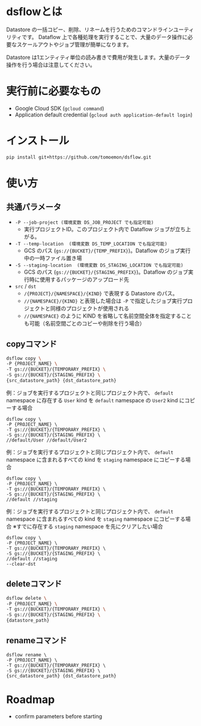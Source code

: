 # dsflowとは

Datastore の一括コピー、削除、リネームを行うためのコマンドラインユーティリティです。
Dataflow 上で各種処理を実行することで、大量のデータ操作に必要なスケールアウトやジョブ管理が簡単になります。

Datastore は1エンティティ単位の読み書きで費用が発生します。大量のデータ操作を行う場合は注意してください。


# 実行前に必要なもの

- Google Cloud SDK (`gcloud command`)
- Application default credential (`gcloud auth application-default login`)

# インストール

```sh
pip install git+https://github.com/tomoemon/dsflow.git
```

# 使い方

## 共通パラメータ
- `-P --job-project (環境変数 DS_JOB_PROJECT でも指定可能)`
  - 実行プロジェクトID。このプロジェクト内で Dataflow ジョブが立ち上がる。
- `-T --temp-location  (環境変数 DS_TEMP_LOCATION でも指定可能)`
  - GCS のパス (`gs://{BUCKET}/{TEMP_PREFIX}`)。Dataflow のジョブ実行中の一時ファイル置き場
- `-S --staging-location  (環境変数 DS_STAGING_LOCATION でも指定可能)`
  - GCS のパス (`gs://{BUCKET}/{STAGING_PREFIX}`)。Dataflow のジョブ実行時に使用するパッケージのアップロード先
- `src` / `dst` 
  - `/{PROJECT}/{NAMESPACE}/{KIND}` で表現する Datastore のパス。
  - `//{NAMESPACE}/{KIND}` と表現した場合は `-P` で指定したジョブ実行プロジェクトと同様のプロジェクトが使用される
  - `//{NAMESPACE}` のように KIND を省略して名前空間全体を指定することも可能（名前空間ごとのコピーや削除を行う場合）

## copyコマンド

```sh
dsflow copy \
-P {PROJECT_NAME} \
-T gs://{BUCKET}/{TEMPORARY_PREFIX} \
-S gs://{BUCKET}/{STAGING_PREFIX} \
{src_datastore_path} {dst_datastore_path}
```

例：ジョブを実行するプロジェクトと同じプロジェクト内で、
`default` namespace に存在する `User` kind を `default` namespace の `User2` kind にコピーする場合

```
dsflow copy \
-P {PROJECT_NAME} \
-T gs://{BUCKET}/{TEMPORARY_PREFIX} \
-S gs://{BUCKET}/{STAGING_PREFIX} \
//default/User //default/User2
```

例：ジョブを実行するプロジェクトと同じプロジェクト内で、
`default` namespace に含まれるすべての kind を `staging` namespace にコピーする場合

```
dsflow copy \
-P {PROJECT_NAME} \
-T gs://{BUCKET}/{TEMPORARY_PREFIX} \
-S gs://{BUCKET}/{STAGING_PREFIX} \
//default //staging
```

例：ジョブを実行するプロジェクトと同じプロジェクト内で、
`default` namespace に含まれるすべての kind を `staging` namespace にコピーする場合
※すでに存在する `staging` namespace を先にクリアしたい場合

```
dsflow copy \
-P {PROJECT_NAME} \
-T gs://{BUCKET}/{TEMPORARY_PREFIX} \
-S gs://{BUCKET}/{STAGING_PREFIX} \
//default //staging
--clear-dst
```

## deleteコマンド

```sh
dsflow delete \
-P {PROJECT_NAME} \
-T gs://{BUCKET}/{TEMPORARY_PREFIX} \
-S gs://{BUCKET}/{STAGING_PREFIX} \
{datastore_path}
```

## renameコマンド

```
dsflow rename \
-P {PROJECT_NAME} \
-T gs://{BUCKET}/{TEMPORARY_PREFIX} \
-S gs://{BUCKET}/{STAGING_PREFIX} \
{src_datastore_path} {dst_datastore_path}
```

# Roadmap

- confirm parameters before starting
